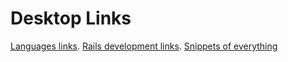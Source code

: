# Desktop Links

[Languages links](./langs/index.md).
[Rails development links](./rails/index.md).
[Snippets of everything](./misc/index.md)
